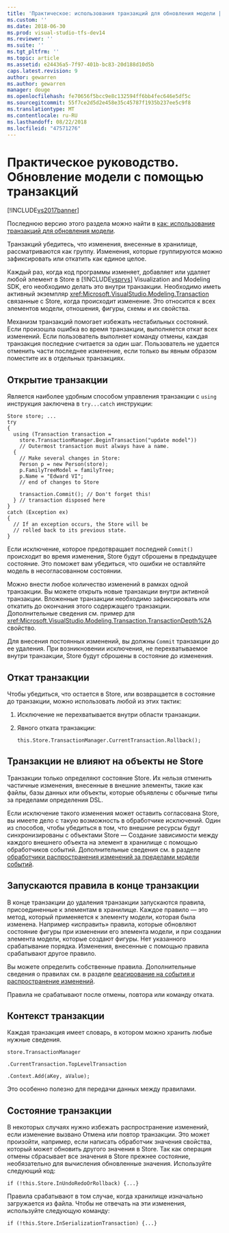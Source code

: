 ```yaml
---
title: 'Практическое: использования транзакций для обновления модели | Документация Майкрософт'
ms.custom: ''
ms.date: 2018-06-30
ms.prod: visual-studio-tfs-dev14
ms.reviewer: ''
ms.suite: ''
ms.tgt_pltfrm: ''
ms.topic: article
ms.assetid: e24436a5-7f97-401b-bc83-20d188d10d5b
caps.latest.revision: 9
author: gewarren
ms.author: gewarren
manager: douge
ms.openlocfilehash: fe70656f5bcc9e8c132594ff6bb4fec646e5df5c
ms.sourcegitcommit: 55f7ce2d5d2e458e35c45787f1935b237ee5c9f8
ms.translationtype: MT
ms.contentlocale: ru-RU
ms.lasthandoff: 08/22/2018
ms.locfileid: "47571276"
---
```

# <a name="how-to-use-transactions-to-update-the-model"></a>Практическое руководство. Обновление модели с помощью транзакций
[!INCLUDE[vs2017banner](../includes/vs2017banner.md)]

Последнюю версию этого раздела можно найти в [как: использование транзакций для обновления модели](https://docs.microsoft.com/visualstudio/modeling/how-to-use-transactions-to-update-the-model).  
  
Транзакций убедитесь, что изменения, внесенные в хранилище, рассматриваются как группу. Изменения, которые группируются можно зафиксировать или откатить как единое целое.  
  
 Каждый раз, когда код программы изменяет, добавляет или удаляет любой элемент в Store в [!INCLUDE[vsprvs](../includes/vsprvs-md.md)] Visualization and Modeling SDK, его необходимо делать это внутри транзакции. Необходимо иметь активный экземпляр <xref:Microsoft.VisualStudio.Modeling.Transaction> связанные с Store, когда происходит изменение. Это относится к всех элементов модели, отношения, фигуры, схемы и их свойства.  
  
 Механизм транзакций помогает избежать нестабильных состояний. Если произошла ошибка во время транзакции, выполняется откат всех изменений. Если пользователь выполняет команду отмены, каждая транзакция последние считается за один шаг. Пользователь не удается отменить части последнее изменение, если только вы явным образом поместите их в отдельных транзакциях.  
  
## <a name="opening-a-transaction"></a>Открытие транзакции  
 Является наиболее удобным способом управления транзакции с `using` инструкция заключена в `try...catch` инструкции:  
  
```  
Store store; ...  
try  
{  
  using (Transaction transaction =  
    store.TransactionManager.BeginTransaction("update model"))  
    // Outermost transaction must always have a name.  
  {  
    // Make several changes in Store:  
    Person p = new Person(store);  
    p.FamilyTreeModel = familyTree;  
    p.Name = "Edward VI";  
    // end of changes to Store  
  
    transaction.Commit(); // Don't forget this!  
  } // transaction disposed here  
}  
catch (Exception ex)  
{  
  // If an exception occurs, the Store will be   
  // rolled back to its previous state.  
}  
```  
  
 Если исключение, которое предотвращает последней `Commit()` происходит во время изменения, Store будут сброшены в предыдущее состояние. Это поможет вам убедиться, что ошибки не оставляйте модель в несогласованном состоянии.  
  
 Можно внести любое количество изменений в рамках одной транзакции. Вы можете открыть новые транзакции внутри активной транзакции. Вложенные транзакции необходимо зафиксировать или откатить до окончания этого содержащего транзакции. Дополнительные сведения см. пример для <xref:Microsoft.VisualStudio.Modeling.Transaction.TransactionDepth%2A> свойство.  
  
 Для внесения постоянных изменений, вы должны `Commit` транзакции до ее удаления. При возникновении исключения, не перехватываемое внутри транзакции, Store будут сброшены в состояние до изменения.  
  
## <a name="rolling-back-a-transaction"></a>Откат транзакции  
 Чтобы убедиться, что остается в Store, или возвращается в состояние до транзакции, можно использовать любой из этих тактик:  
  
1.  Исключение не перехватывается внутри области транзакции.  
  
2.  Явного отката транзакции:  
  
    ```  
    this.Store.TransactionManager.CurrentTransaction.Rollback();  
    ```  
  
## <a name="transactions-do-not-affect-non-store-objects"></a>Транзакции не влияют на объекты не Store  
 Транзакции только определяют состояние Store. Их нельзя отменить частичные изменения, внесенные в внешние элементы, такие как файлы, базы данных или объекты, которые объявлены с обычные типы за пределами определения DSL.  
  
 Если исключение такого изменения может оставить согласована Store, вы имеете дело с такую возможность в обработчике исключений. Один из способов, чтобы убедиться в том, что внешние ресурсы будут синхронизированы с объектами Store — Создание зависимости между каждого внешнего объекта на элемент в хранилище с помощью обработчиков событий. Дополнительные сведения см. в разделе [обработчики распространения изменений за пределами модели событий](../modeling/event-handlers-propagate-changes-outside-the-model.md).  
  
## <a name="rules-fire-at-the-end-of-a-transaction"></a>Запускаются правила в конце транзакции  
 В конце транзакции до удаления транзакции запускаются правила, присоединенные к элементам в хранилище. Каждое правило — это метод, который применяется к элементу модели, которая была изменена. Например «исправить» правила, которые обновляют состояние фигуры при изменении его элемента модели, и при создании элемента модели, которые создают фигуры. Нет указанного срабатывание порядка. Изменения, внесенные с помощью правила срабатывают другое правило.  
  
 Вы можете определить собственные правила. Дополнительные сведения о правилах см. в разделе [реагирование на события и распространение изменений](../modeling/responding-to-and-propagating-changes.md).  
  
 Правила не срабатывают после отмены, повтора или команду отката.  
  
## <a name="transaction-context"></a>Контекст транзакции  
 Каждая транзакция имеет словарь, в котором можно хранить любые нужные сведения.  
  
 `store.TransactionManager`  
  
 `.CurrentTransaction.TopLevelTransaction`  
  
 `.Context.Add(aKey, aValue);`  
  
 Это особенно полезно для передачи данных между правилами.  
  
## <a name="transaction-state"></a>Состояние транзакции  
 В некоторых случаях нужно избежать распространение изменений, если изменение вызвано Отмена или повтор транзакции. Это может произойти, например, если написать обработчик значения свойства, который может обновить другого значения в Store. Так как операция отмены сбрасывает все значения в Store прежнее состояние, необязательно для вычисления обновленные значения. Используйте следующий код:  
  
```  
if (!this.Store.InUndoRedoOrRollback) {...}  
```  
  
 Правила срабатывают в том случае, когда хранилище изначально загружается из файла. Чтобы не отвечать на эти изменения, используйте следующую команду:  
  
```  
if (!this.Store.InSerializationTransaction) {...}  
  
```




